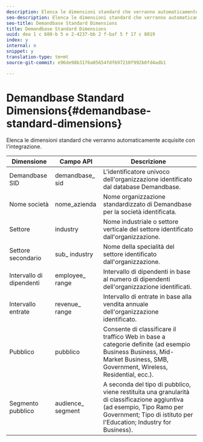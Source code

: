 ```yaml
---
description: Elenca le dimensioni standard che verranno automaticamente acquisite con l'integrazione.
seo-description: Elenca le dimensioni standard che verranno automaticamente acquisite con l'integrazione.
seo-title: Demandbase Standard Dimensions
title: Demandbase Standard Dimensions
uuid: dea 1 c 680-b 5 e 2-4237-bb 2 f-baf 5 f 17 c 8019
index: y
internal: n
snippet: y
translation-type: tm+mt
source-git-commit: e96de98b3176a05654fdf697210f992b0fd4adb1

---
```



# Demandbase Standard Dimensions{#demandbase-standard-dimensions}

Elenca le dimensioni standard che verranno automaticamente acquisite con l'integrazione.

| Dimensione | Campo API | Descrizione |
|---|---|---|
| Demandbase SID | demandbase_ sid | L'identificatore univoco dell'organizzazione identificato dal database Demandbase. |
| Nome società | nome_azienda | Nome organizzazione standardizzato di Demandbase per la società identificata. |
| Settore | industry | Nome industriale o settore verticale del settore identificato dall'organizzazione. |
| Settore secondario | sub_ industry | Nome della specialità del settore identificato dall'organizzazione. |
| Intervallo di dipendenti | employee_ range | Intervallo di dipendenti in base al numero di dipendenti dell'organizzazione identificati. |
| Intervallo entrate | revenue_ range | Intervallo di entrate in base alla vendita annuale dell'organizzazione identificato. |
| Pubblico | pubblico | Consente di classificare il traffico Web in base a categorie definite (ad esempio Business Business, Mid-Market Business, SMB, Government, Wireless, Residential, ecc.). |
| Segmento pubblico | audience_ segment | A seconda del tipo di pubblico, viene restituita una granularità di classificazione aggiuntiva (ad esempio, Tipo Ramo per Government; Tipo di istituto per l'Education; Industry for Business). |

